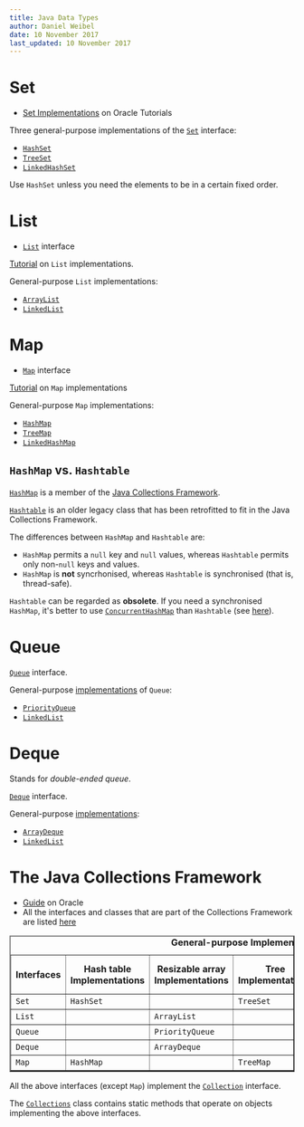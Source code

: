 ```yaml
---
title: Java Data Types
author: Daniel Weibel
date: 10 November 2017
last_updated: 10 November 2017
---
```


# Set

- [Set Implementations](https://docs.oracle.com/javase/tutorial/collections/implementations/set.html) on Oracle Tutorials

Three general-purpose implementations of the [`Set`](https://docs.oracle.com/javase/8/docs/api/java/util/Set.html) interface:

- [`HashSet`](https://docs.oracle.com/javase/8/docs/api/java/util/HashSet.html)
- [`TreeSet`](https://docs.oracle.com/javase/8/docs/api/java/util/TreeSet.html)
- [`LinkedHashSet`](https://docs.oracle.com/javase/8/docs/api/java/util/LinkedHashSet.html)

Use `HashSet` unless you need the elements to be in a certain fixed order.


# List

- [`List`](https://docs.oracle.com/javase/8/docs/api/java/util/List.html) interface

[Tutorial](https://docs.oracle.com/javase/tutorial/collections/implementations/list.html) on `List` implementations.

General-purpose `List` implementations:

- [`ArrayList`](https://docs.oracle.com/javase/8/docs/api/java/util/ArrayList.html)
- [`LinkedList`](https://docs.oracle.com/javase/8/docs/api/java/util/LinkedList.html)


# Map

- [`Map`](https://docs.oracle.com/javase/8/docs/api/java/util/Map.html) interface

[Tutorial](https://docs.oracle.com/javase/tutorial/collections/implementations/map.html) on `Map` implementations

General-purpose `Map` implementations:

- [`HashMap`](https://docs.oracle.com/javase/8/docs/api/java/util/HashMap.html)
- [`TreeMap`](https://docs.oracle.com/javase/8/docs/api/java/util/TreeMap.html)
- [`LinkedHashMap`](https://docs.oracle.com/javase/8/docs/api/java/util/LinkedHashMap.html)

## `HashMap` vs. `Hashtable`

[`HashMap`](https://docs.oracle.com/javase/8/docs/api/java/util/HashMap.html) is a member of the [Java Collections Framework](#java-collections-framework).

[`Hashtable`](https://docs.oracle.com/javase/8/docs/api/java/util/Hashtable.html) is an older legacy class that has been retrofitted to fit in the Java Collections Framework.

The differences between `HashMap` and `Hashtable` are:

- `HashMap` permits a `null` key and `null` values, whereas `Hashtable` permits only non-`null` keys and values.
- `HashMap` is **not** syncrhonised, whereas `Hashtable` is synchronised (that is, thread-safe).

`Hashtable` can be regarded as **obsolete**. If you need a synchronised `HashMap`, it's better to use [`ConcurrentHashMap`](https://docs.oracle.com/javase/8/docs/api/java/util/concurrent/ConcurrentHashMap.html) than `Hashtable` (see [here](https://stackoverflow.com/questions/40471/differences-between-hashmap-and-hashtable)).


# Queue

[`Queue`](https://docs.oracle.com/javase/8/docs/api/java/util/Queue.html) interface.

General-purpose [implementations](https://docs.oracle.com/javase/tutorial/collections/implementations/queue.html) of `Queue`:

- [`PriorityQueue`](https://docs.oracle.com/javase/8/docs/api/java/util/PriorityQueue.html)
- [`LinkedList`](https://docs.oracle.com/javase/8/docs/api/java/util/LinkedList.html)

# Deque

Stands for *double-ended queue*.

[`Deque`](https://docs.oracle.com/javase/8/docs/api/java/util/Deque.html) interface.

General-purpose [implementations](https://docs.oracle.com/javase/tutorial/collections/implementations/deque.html):

- [`ArrayDeque`](https://docs.oracle.com/javase/8/docs/api/java/util/ArrayDeque.html)
- [`LinkedList`](https://docs.oracle.com/javase/8/docs/api/java/util/LinkedList.html)

# The Java Collections Framework

- [Guide](https://docs.oracle.com/javase/8/docs/technotes/guides/collections/index.html) on Oracle
- All the interfaces and classes that are part of the Collections Framework are listed [here](https://docs.oracle.com/javase/8/docs/technotes/guides/collections/reference.html)


<table summary="General-purpose-implementations" border="2">
<caption id="General-purpose-implementations"><strong>General-purpose Implementations</strong></caption>
<tr>
<th width="15%">Interfaces</th>
<th>Hash table Implementations</th>
<th>Resizable array Implementations</th>
<th>Tree Implementations</th>
<th>Linked list Implementations</th>
<th>Hash table + Linked list Implementations</th>
</tr>
<tr>
<td><code>Set</code></td>
<td><code>HashSet</code></td>
<td>&nbsp;</td>
<td><code>TreeSet</code></td>
<td>&nbsp;</td>
<td><code>LinkedHashSet</code></td>
</tr>
<tr>
<td><code>List</code></td>
<td>&nbsp;</td>
<td><code>ArrayList</code></td>
<td>&nbsp;</td>
<td><code>LinkedList</code></td>
<td>&nbsp;</td>
</tr>
<tr>
<td><code>Queue</code></td>
<td>&nbsp;</td>
<td><code>PriorityQueue</code></td>
<td>&nbsp;</td>
<td><code>LinkedList</code></td>
<td>&nbsp;</td>
</tr>
<tr>
<td><code>Deque</code></td>
<td>&nbsp;</td>
<td><code>ArrayDeque</code></td>
<td>&nbsp;</td>
<td><code>LinkedList</code></td>
<td>&nbsp;</td>
</tr>
<tr>
<td><code>Map</code></td>
<td><code>HashMap</code></td>
<td>&nbsp;</td>
<td><code>TreeMap</code></td>
<td>&nbsp;</td>
<td><code>LinkedHashMap</code></td>
</tr>
</table>

All the above interfaces (except `Map`) implement the [`Collection`](https://docs.oracle.com/javase/8/docs/api/java/util/Collection.html) interface.

The [`Collections`](https://docs.oracle.com/javase/8/docs/api/java/util/Collections.html) class contains static methods that operate on objects implementing the above interfaces.
